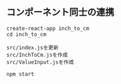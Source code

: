 ## コンポーネント同士の連携

```
create-react-app inch_to_cm
cd inch_to_cm

src/index.jsを更新
src/InchToCm.jsを作成
src/ValueInput.jsを作成

npm start
```